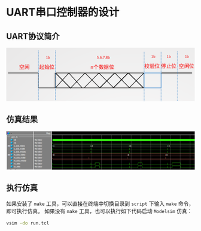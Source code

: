 # UART串口控制器的设计

## UART协议简介
![UART协议](./doc/uart_protocol.png)

## 仿真结果
![仿真结果](./doc/modelsim_result.png)

## 执行仿真
如果安装了 `make` 工具，可以直接在终端中切换目录到 `script` 下输入 `make` 命令，即可执行仿真。
如果没有 `make` 工具，也可以执行如下代码启动 `Modelsim` 仿真：
```bash
vsim -do run.tcl
```